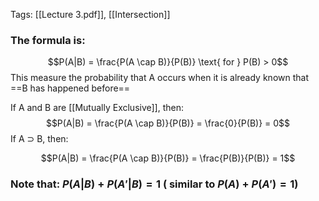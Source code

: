 Tags: [[Lecture 3.pdf]], [[Intersection]]
### The formula is:
$$P(A|B) = \frac{P(A \cap B)}{P(B)} \text{ for } P(B) > 0$$
This measure the probability that A occurs when it is already known that ==B has happened before==

 If A and B are [[Mutually Exclusive]], then:
$$P(A|B) = \frac{P(A \cap B)}{P(B)} = \frac{0}{P(B)} = 0$$
If A ⊃ B, then: 
 
 $$P(A|B) = \frac{P(A \cap B)}{P(B)} = \frac{P(B)}{P(B)} = 1$$

### Note that: $P(A|B) + P(A'|B) = 1$ ( similar to $P(A) + P(A') = 1$)

